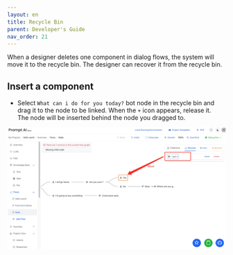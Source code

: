 ```yaml
---
layout: en
title: Recycle Bin
parent: Developer's Guide
nav_order: 21
---
```

When a designer deletes one component in dialog flows, the system will move it to the recycle bin.  The designer can recover it from the recycle bin.

## Insert a component 
* Select `What can i do for you today?` bot node in the recycle bin and drag it to the node to be linked. When the `+` icon appears, release it.
  <br/>The node will be inserted behind the node you dragged to.
  
![recycle_bin0.png](/assets/images/recycle_bin0.png)
